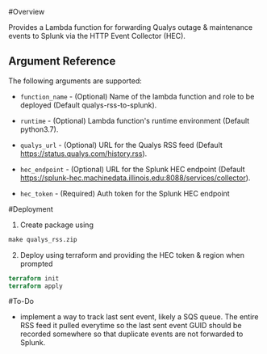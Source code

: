 #Overview

Provides a Lambda function for forwarding Qualys outage & maintenance events to Splunk via the HTTP Event Collector (HEC).

Argument Reference
-----------------

The following arguments are supported:

* `function_name` - (Optional) Name of the lambda function and role
to be deployed (Default qualys-rss-to-splunk).

* `runtime` - (Optional) Lambda function's runtime environment
(Default python3.7).

* `qualys_url` - (Optional) URL for the Qualys RSS feed
(Default https://status.qualys.com/history.rss).

* `hec_endpoint` - (Optional) URL for the Splunk HEC endpoint
(Default https://splunk-hec.machinedata.illinois.edu:8088/services/collector).

* `hec_token` - (Required) Auth token for the Splunk HEC endpoint

#Deployment
1) Create package using
```Makefile
make qualys_rss.zip
```
2) Deploy using terraform and providing the HEC token & region when prompted
```Terraform
terraform init
terraform apply
```

#To-Do
* implement a way to track last sent event, likely a SQS queue. The entire RSS feed it pulled everytime so the last sent event GUID should be recorded somewhere so that duplicate events are not forwarded to Splunk.
